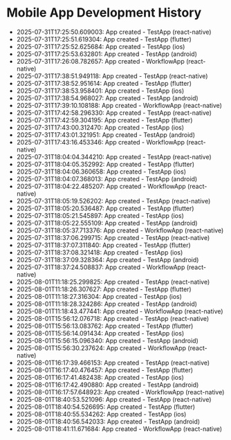 # Mobile App Development History

- 2025-07-31T17:25:50.609003: App created - TestApp (react-native)
- 2025-07-31T17:25:51.619304: App created - TestApp (flutter)
- 2025-07-31T17:25:52.625684: App created - TestApp (ios)
- 2025-07-31T17:25:53.632801: App created - TestApp (android)
- 2025-07-31T17:26:08.782657: App created - WorkflowApp (react-native)
- 2025-07-31T17:38:51.949118: App created - TestApp (react-native)
- 2025-07-31T17:38:52.951614: App created - TestApp (flutter)
- 2025-07-31T17:38:53.958401: App created - TestApp (ios)
- 2025-07-31T17:38:54.968027: App created - TestApp (android)
- 2025-07-31T17:39:10.108188: App created - WorkflowApp (react-native)
- 2025-07-31T17:42:58.296330: App created - TestApp (react-native)
- 2025-07-31T17:42:59.304195: App created - TestApp (flutter)
- 2025-07-31T17:43:00.312470: App created - TestApp (ios)
- 2025-07-31T17:43:01.321951: App created - TestApp (android)
- 2025-07-31T17:43:16.453346: App created - WorkflowApp (react-native)
- 2025-07-31T18:04:04.344210: App created - TestApp (react-native)
- 2025-07-31T18:04:05.352992: App created - TestApp (flutter)
- 2025-07-31T18:04:06.360658: App created - TestApp (ios)
- 2025-07-31T18:04:07.368013: App created - TestApp (android)
- 2025-07-31T18:04:22.485207: App created - WorkflowApp (react-native)
- 2025-07-31T18:05:19.526202: App created - TestApp (react-native)
- 2025-07-31T18:05:20.536487: App created - TestApp (flutter)
- 2025-07-31T18:05:21.545897: App created - TestApp (ios)
- 2025-07-31T18:05:22.555109: App created - TestApp (android)
- 2025-07-31T18:05:37.713376: App created - WorkflowApp (react-native)
- 2025-07-31T18:37:06.299715: App created - TestApp (react-native)
- 2025-07-31T18:37:07.311840: App created - TestApp (flutter)
- 2025-07-31T18:37:08.321418: App created - TestApp (ios)
- 2025-07-31T18:37:09.328364: App created - TestApp (android)
- 2025-07-31T18:37:24.508837: App created - WorkflowApp (react-native)
- 2025-08-01T11:18:25.299825: App created - TestApp (react-native)
- 2025-08-01T11:18:26.307627: App created - TestApp (flutter)
- 2025-08-01T11:18:27.316304: App created - TestApp (ios)
- 2025-08-01T11:18:28.324286: App created - TestApp (android)
- 2025-08-01T11:18:43.477441: App created - WorkflowApp (react-native)
- 2025-08-01T15:56:12.076718: App created - TestApp (react-native)
- 2025-08-01T15:56:13.083762: App created - TestApp (flutter)
- 2025-08-01T15:56:14.091434: App created - TestApp (ios)
- 2025-08-01T15:56:15.096340: App created - TestApp (android)
- 2025-08-01T15:56:30.237624: App created - WorkflowApp (react-native)
- 2025-08-01T16:17:39.466153: App created - TestApp (react-native)
- 2025-08-01T16:17:40.476457: App created - TestApp (flutter)
- 2025-08-01T16:17:41.482438: App created - TestApp (ios)
- 2025-08-01T16:17:42.490880: App created - TestApp (android)
- 2025-08-01T16:17:57.648923: App created - WorkflowApp (react-native)
- 2025-08-01T18:40:53.521096: App created - TestApp (react-native)
- 2025-08-01T18:40:54.526695: App created - TestApp (flutter)
- 2025-08-01T18:40:55.534262: App created - TestApp (ios)
- 2025-08-01T18:40:56.542033: App created - TestApp (android)
- 2025-08-01T18:41:11.671684: App created - WorkflowApp (react-native)

